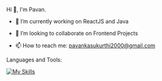 <!--
**PavanKasukurthi/PavanKasukurthi** is a ✨ _special_ ✨ repository because its `README.md` (this file) appears on your GitHub profile.-->
Hi 👋, I'm Pavan.

- 🔭 I’m currently working on ReactJS and Java
<!-- - 🌱 I’m currently learning ... -->
- 👯 I’m looking to collaborate on Frontend Projects
<!-- - 🤔 I’m looking for help with ... -->
<!-- - 💬 Ask me about ... -->
- 📫 How to reach me: pavankasukurthi2000@gmail.com
<!-- - 😄 Pronouns: ... -->
<!-- - ⚡ Fun fact: ... -->

Languages and Tools:

[![My Skills](https://skillicons.dev/icons?i=java,spring,react,html,css,sass,js,nodejs,mysql,vite&theme=light)](https://skillicons.dev)

